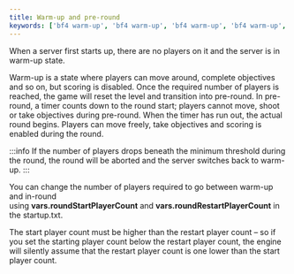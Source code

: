```yaml
---
title: Warm-up and pre-round
keywords: ['bf4 warm-up', 'bf4 warm-up', 'bf4 warm-up', 'bf4 warm-up', 'bf4 warm-up', 'bf4 warm-up']
---
```


When a server first starts up, there are no players on it and the server is in warm-up state. 

Warm-up is a state where players can move around, complete objectives and so on, but scoring is disabled. Once the required number of players is reached, the game will reset the level and transition into pre-round. In pre-round, a timer counts down to the round start; players cannot move, shoot or take objectives during pre-round. When the timer has run out, the actual round begins. Players can move freely, take objectives and scoring is enabled during the round.

:::info
If the number of players drops beneath the minimum threshold during the round, the round will be aborted and the server switches back to warm-up.
:::

You can change the number of players required to go between warm-up and in-round using **vars.roundStartPlayerCount** and **vars.roundRestartPlayerCount** in the startup.txt.

The start player count must be higher than the restart player count – so if you set the starting player count below the restart player count, the engine will silently assume that the restart player count is one lower than the start player count.